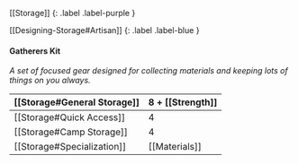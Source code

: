 
[[Storage]]
{: .label .label-purple }

[[Designing-Storage#Artisan]]
{: .label .label-blue }

#### Gatherers Kit
*A set of focused gear designed for collecting materials and keeping lots of things on you always.* 

| [[Storage#General Storage]] | 8 + [[Strength]] |
| ------------------------------------------------- | ---------------------------------- |
| [[Storage#Quick Access]]       | 4                                  |
| [[Storage#Camp Storage]]       | 4                                  |
| [[Storage#Specialization]]     | [[Materials]]        |

